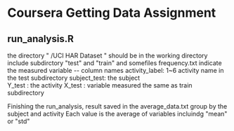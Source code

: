 # Coursera Getting Data Assignment
## run_analysis.R 
the directory " /UCI HAR Dataset " should be in the working directory 
include subdirctory "test" and "train" and somefiles
frequency.txt indicate the measured variable -- column names
activity_label:  1~6 activity name 
in the test subdirectory
subject_test: the subject  
Y_test : the activity 
X_test : variable measured
the same as train subdirectory

Finishing the run_analysis, result saved in the average_data.txt
group by the subject and activity
Each value is the average of variables incluindg "mean" or "std"
